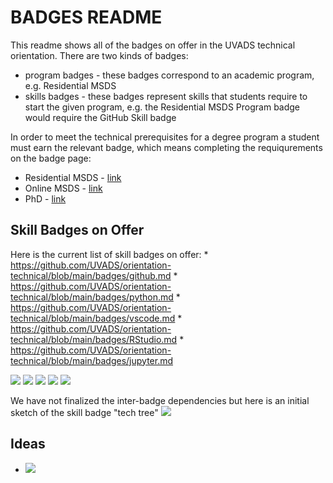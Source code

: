 # BADGES README

This readme shows all of the badges on offer in the UVADS technical orientation. There are two kinds of badges: 
* program badges - these badges correspond to an academic program, e.g. Residential MSDS
* skills badges - these badges represent skills that students require to start the given program, e.g. the Residential MSDS Program badge would require the GitHub Skill badge

In order to meet the technical prerequisites for a degree program a student must earn the relevant badge, which means completing the requiqurements on the badge page:
* Residential MSDS - [link](https://github.com/UVADS/orientation-technical/blob/main/msds-residential/README.md)
* Online MSDS - [link](https://github.com/UVADS/orientation-technical/blob/main/msds-online/README.md)
* PhD - [link](https://github.com/UVADS/orientation-technical/blob/main/phd/README.md)

## Skill Badges on Offer
Here is the current list of skill badges on offer:
    * https://github.com/UVADS/orientation-technical/blob/main/badges/github.md
    * https://github.com/UVADS/orientation-technical/blob/main/badges/python.md
    * https://github.com/UVADS/orientation-technical/blob/main/badges/vscode.md
    * https://github.com/UVADS/orientation-technical/blob/main/badges/RStudio.md
    * https://github.com/UVADS/orientation-technical/blob/main/badges/jupyter.md

![](https://github.com/UVADS/orientation-technical/blob/main/content/images/github-badge.png) ![](https://github.com/UVADS/orientation-technical/blob/main/content/images/python-badge.png) ![](https://github.com/UVADS/orientation-technical/blob/main/content/images/vscode-badge.png) ![](https://github.com/UVADS/orientation-technical/blob/main/content/images/rstudio-token.png) ![](https://github.com/UVADS/orientation-technical/blob/main/content/images/jupyter-token.png)

We have not finalized the inter-badge dependencies but here is an initial sketch of the skill badge "tech tree"
![](https://github.com/UVADS/orientation-technical/blob/main/content/images/badge-tech-tree.jpeg)



## Ideas
* ![](https://github.com/UVADS/orientation-technical/blob/main/content/images/use-environment-meme.png)

